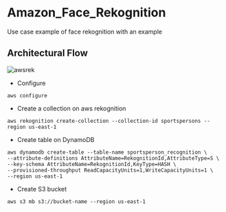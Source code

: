 # Amazon_Face_Rekognition
Use case example of face rekognition with an example

## Architectural Flow
![awsrek](https://github.com/vijayaraghavanv/Amazon_Face_Rekognition/assets/25921640/4d778f20-0ca4-4131-96ce-340a2ad3e9ab)


- Configure
```
aws configure
```

- Create a collection on aws rekognition
```
aws rekognition create-collection --collection-id sportspersons --region us-east-1
```

- Create table on DynamoDB
```
aws dynamodb create-table --table-name sportsperson_recognition \
--attribute-definitions AttributeName=RekognitionId,AttributeType=S \
--key-schema AttributeName=RekognitionId,KeyType=HASH \
--provisioned-throughput ReadCapacityUnits=1,WriteCapacityUnits=1 \
--region us-east-1
```

- Create S3 bucket
```
aws s3 mb s3://bucket-name --region us-east-1
```
